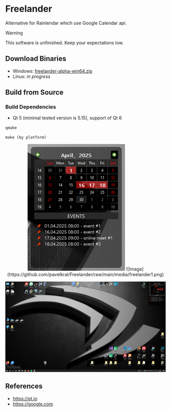# Freelander 

Alternative for Rainlendar which use Google Calendar api.

> [!WARNING]
> This software is unfinished. Keep your expectations low.


## Download Binaries

- Windows: [freelander-alpha-win64.zip](https://github.com/freelander-alpha2-win64.zip)
- Linux: *in progress*

## Build from Source

### Build Dependencies

- Qt 5 (minimal tested version is 5.15), support of Qt 6

```
qmake
```
```
make (by platform)
```

<p align=center>
  <img src="https://github.com/pavelkral/Freelander/raw/main/media/freelander1.png">
  ![Image](https://github.com/pavelkral/Freelander/raw/main/media/freelander1.png)

</p>


![Image](https://github.com/pavelkral/Freelander/raw/main/media/freelander2.png)


## References

- https://qt.io
- https://google.com
